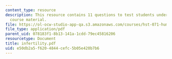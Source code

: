 ```yaml
---
content_type: resource
description: This resource contains 11 questions to test students understanding of
  course material.
file: https://ol-ocw-studio-app-qa.s3.amazonaws.com/courses/hst-071-human-reproductive-biology-fall-2005/e50db2a5f6204844cefc5b05e420b7b6_infertility.pdf
file_type: application/pdf
parent_uid: 078183f1-8b13-141a-1cdd-79ec45816206
resourcetype: Document
title: infertility.pdf
uid: e50db2a5-f620-4844-cefc-5b05e420b7b6
---
```

